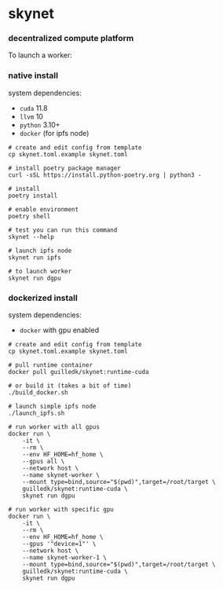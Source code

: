 # skynet
### decentralized compute platform

To launch a worker:

### native install

system dependencies:
- `cuda` 11.8
- `llvm` 10
- `python` 3.10+
- `docker` (for ipfs node)

```
# create and edit config from template
cp skynet.toml.example skynet.toml

# install poetry package manager
curl -sSL https://install.python-poetry.org | python3 -

# install
poetry install

# enable environment
poetry shell

# test you can run this command
skynet --help

# launch ipfs node
skynet run ipfs

# to launch worker
skynet run dgpu

```

### dockerized install

system dependencies:
- `docker` with gpu enabled

```
# create and edit config from template
cp skynet.toml.example skynet.toml

# pull runtime container
docker pull guilledk/skynet:runtime-cuda

# or build it (takes a bit of time)
./build_docker.sh

# launch simple ipfs node
./launch_ipfs.sh

# run worker with all gpus
docker run \
    -it \
    --rm \
    --env HF_HOME=hf_home \
    --gpus all \
    --network host \
    --name skynet-worker \
    --mount type=bind,source="$(pwd)",target=/root/target \
    guilledk/skynet:runtime-cuda \
    skynet run dgpu

# run worker with specific gpu
docker run \
    -it \
    --rm \
    --env HF_HOME=hf_home \
    --gpus '"device=1"' \
    --network host \
    --name skynet-worker-1 \
    --mount type=bind,source="$(pwd)",target=/root/target \
    guilledk/skynet:runtime-cuda \
    skynet run dgpu
```
